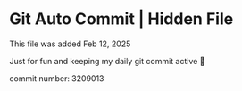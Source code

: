 # Git Auto Commit | Hidden File

This file was added Feb 12, 2025

Just for fun and keeping my daily git commit active 🤪

commit number: 3209013
